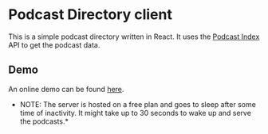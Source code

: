 # Podcast Directory client

This is a simple podcast directory written in React. It uses the [Podcast Index](https://podcastindex.org/) API to get the podcast data.

## Demo

An online demo can be found [here](https://podcast-directory.netlify.app/).

- NOTE: The server is hosted on a free plan and goes to sleep after some time of inactivity. It might take up to 30 seconds to wake up and serve the podcasts.\*
